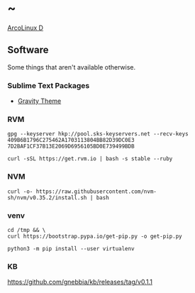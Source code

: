 # ~

[ArcoLinux D](https://arcolinux.info/download/)


## Software

Some things that aren't available otherwise.

### Sublime Text Packages

* [Gravity Theme](https://packagecontrol.io/packages/Theme%20-%20Gravity)

### RVM

```
gpg --keyserver hkp://pool.sks-keyservers.net --recv-keys 409B6B1796C275462A1703113804BB82D39DC0E3 7D2BAF1CF37B13E2069D6956105BD0E739499BDB

curl -sSL https://get.rvm.io | bash -s stable --ruby
```

### NVM

```
curl -o- https://raw.githubusercontent.com/nvm-sh/nvm/v0.35.2/install.sh | bash
```

### venv

```
cd /tmp && \
curl https://bootstrap.pypa.io/get-pip.py -o get-pip.py
```

```
python3 -m pip install --user virtualenv
```

### KB

https://github.com/gnebbia/kb/releases/tag/v0.1.1
